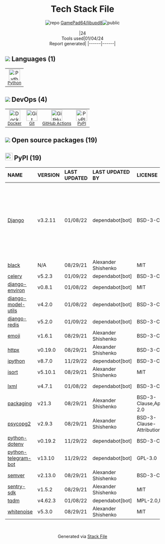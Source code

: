 <!--
&lt;--- Readme.md Snippet without images Start ---&gt;
## Tech Stack
GamePad64/libupd8 is built on the following main stack:

- [Python](https://www.python.org) – Languages
- [GitHub Actions](https://github.com/features/actions) – Continuous Integration
- [Docker](https://www.docker.com/) – Virtual Machine Platforms & Containers

Full tech stack [here](/techstack.md)

&lt;--- Readme.md Snippet without images End ---&gt;

&lt;--- Readme.md Snippet with images Start ---&gt;
## Tech Stack
GamePad64/libupd8 is built on the following main stack:

- <img width='25' height='25' src='https://img.stackshare.io/service/993/pUBY5pVj.png' alt='Python'/> [Python](https://www.python.org) – Languages
- <img width='25' height='25' src='https://img.stackshare.io/service/11563/actions.png' alt='GitHub Actions'/> [GitHub Actions](https://github.com/features/actions) – Continuous Integration
- <img width='25' height='25' src='https://img.stackshare.io/service/586/n4u37v9t_400x400.png' alt='Docker'/> [Docker](https://www.docker.com/) – Virtual Machine Platforms & Containers

Full tech stack [here](/techstack.md)

&lt;--- Readme.md Snippet with images End ---&gt;
-->
<div align="center">

# Tech Stack File
![](https://img.stackshare.io/repo.svg "repo") [GamePad64/libupd8](https://github.com/GamePad64/libupd8)![](https://img.stackshare.io/public_badge.svg "public")
<br/><br/>
|24<br/>Tools used|01/04/24 <br/>Report generated|
|------|------|
</div>

## <img src='https://img.stackshare.io/languages.svg'/> Languages (1)
<table><tr>
  <td align='center'>
  <img width='36' height='36' src='https://img.stackshare.io/service/993/pUBY5pVj.png' alt='Python'>
  <br>
  <sub><a href="https://www.python.org">Python</a></sub>
  <br>
  <sub></sub>
</td>

</tr>
</table>

## <img src='https://img.stackshare.io/devops.svg'/> DevOps (4)
<table><tr>
  <td align='center'>
  <img width='36' height='36' src='https://img.stackshare.io/service/586/n4u37v9t_400x400.png' alt='Docker'>
  <br>
  <sub><a href="https://www.docker.com/">Docker</a></sub>
  <br>
  <sub></sub>
</td>

<td align='center'>
  <img width='36' height='36' src='https://img.stackshare.io/service/1046/git.png' alt='Git'>
  <br>
  <sub><a href="http://git-scm.com/">Git</a></sub>
  <br>
  <sub></sub>
</td>

<td align='center'>
  <img width='36' height='36' src='https://img.stackshare.io/service/11563/actions.png' alt='GitHub Actions'>
  <br>
  <sub><a href="https://github.com/features/actions">GitHub Actions</a></sub>
  <br>
  <sub></sub>
</td>

<td align='center'>
  <img width='36' height='36' src='https://img.stackshare.io/service/12572/-RIWgodF_400x400.jpg' alt='PyPI'>
  <br>
  <sub><a href="https://pypi.org/">PyPI</a></sub>
  <br>
  <sub></sub>
</td>

</tr>
</table>


## <img src='https://img.stackshare.io/group.svg' /> Open source packages (19)</h2>

## <img width='24' height='24' src='https://img.stackshare.io/service/12572/-RIWgodF_400x400.jpg'/> PyPI (19)

|NAME|VERSION|LAST UPDATED|LAST UPDATED BY|LICENSE|VULNERABILITIES|
|:------|:------|:------|:------|:------|:------|
|[Django](https://pypi.org/project/Django)|v3.2.11|01/08/22|dependabot[bot] |BSD-3-Clause|[CVE-2023-31047](https://github.com/advisories/GHSA-r3xc-prgr-mg9p) (Critical)<br/>[CVE-2022-28347](https://github.com/advisories/GHSA-w24h-v9qh-8gxj) (Critical)<br/>[CVE-2022-28346](https://github.com/advisories/GHSA-2gwj-7jmv-h26r) (Critical)<br/>[CVE-2023-36053](https://github.com/advisories/GHSA-jh3w-4vvf-mjgr) (High)<br/>[CVE-2022-36359](https://github.com/advisories/GHSA-8x94-hmjh-97hq) (High)<br/>[CVE-2023-24580](https://github.com/advisories/GHSA-2hrw-hx67-34x6) (High)|
|[black](https://pypi.org/project/black)|N/A|08/29/21|Alexander Shishenko |MIT|N/A|
|[celery](https://pypi.org/project/celery)|v5.2.3|01/09/22|dependabot[bot] |BSD-3-Clause|N/A|
|[django-environ](https://pypi.org/project/django-environ)|v0.8.1|01/08/22|dependabot[bot] |MIT|N/A|
|[django-model-utils](https://pypi.org/project/django-model-utils)|v4.2.0|01/08/22|dependabot[bot] |BSD-3-Clause|N/A|
|[django-redis](https://pypi.org/project/django-redis)|v5.2.0|01/09/22|dependabot[bot] |BSD-3-Clause|N/A|
|[emoji](https://pypi.org/project/emoji)|v1.6.1|08/29/21|Alexander Shishenko |BSD-3-Clause|N/A|
|[httpx](https://pypi.org/project/httpx)|v0.19.0|08/29/21|Alexander Shishenko |BSD-3-Clause|[CVE-2021-41945](https://github.com/advisories/GHSA-h8pj-cxx2-jfg2) (Critical)|
|[ipython](https://pypi.org/project/ipython)|v8.7.0|11/29/22|dependabot[bot] |BSD-3-Clause|N/A|
|[isort](https://pypi.org/project/isort)|v5.10.1|08/29/21|Alexander Shishenko |MIT|N/A|
|[lxml](https://pypi.org/project/lxml)|v4.7.1|01/08/22|dependabot[bot] |BSD-3-Clause|[CVE-2022-2309](https://github.com/advisories/GHSA-wrxv-2j5q-m38w) (Moderate)|
|[packaging](https://pypi.org/project/packaging)|v21.3|08/29/21|Alexander Shishenko |BSD-3-Clause,Apache-2.0|N/A|
|[psycopg2](https://pypi.org/project/psycopg2)|v2.9.3|08/29/21|Alexander Shishenko |BSD-3-Clause-Attribution|N/A|
|[python-dotenv](https://pypi.org/project/python-dotenv)|v0.19.2|11/29/22|dependabot[bot] |BSD-3-Clause|N/A|
|[python-telegram-bot](https://pypi.org/project/python-telegram-bot)|v13.10|11/29/22|dependabot[bot] |GPL-3.0|N/A|
|[semver](https://pypi.org/project/semver)|v2.13.0|08/29/21|Alexander Shishenko |BSD-3-Clause|N/A|
|[sentry-sdk](https://pypi.org/project/sentry-sdk)|v1.5.2|08/29/21|Alexander Shishenko |MIT|[CVE-2023-28117](https://github.com/advisories/GHSA-29pr-6jr8-q5jm) (High)|
|[tqdm](https://pypi.org/project/tqdm)|v4.62.3|01/08/22|dependabot[bot] |MPL-2.0,MIT|N/A|
|[whitenoise](https://pypi.org/project/whitenoise)|v5.3.0|08/29/21|Alexander Shishenko |MIT|N/A|

<br/>
<div align='center'>

Generated via [Stack File](https://github.com/marketplace/stack-file)
